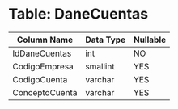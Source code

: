 # Table: DaneCuentas

| Column Name | Data Type | Nullable |
|-------------|-----------|----------|
| IdDaneCuentas | int | NO |
| CodigoEmpresa | smallint | YES |
| CodigoCuenta | varchar | YES |
| ConceptoCuenta | varchar | YES |

